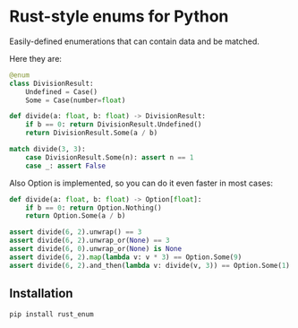 # Rust-style enums for Python

Easily-defined enumerations that can contain data and be matched.

Here they are:

```python
@enum
class DivisionResult:
    Undefined = Case()
    Some = Case(number=float)

def divide(a: float, b: float) -> DivisionResult:
    if b == 0: return DivisionResult.Undefined()
    return DivisionResult.Some(a / b)

match divide(3, 3):
    case DivisionResult.Some(n): assert n == 1
    case _: assert False
```

Also Option is implemented, so you can do it even faster in most cases:

```python
def divide(a: float, b: float) -> Option[float]:
    if b == 0: return Option.Nothing()
    return Option.Some(a / b)

assert divide(6, 2).unwrap() == 3
assert divide(6, 2).unwrap_or(None) == 3
assert divide(6, 0).unwrap_or(None) is None
assert divide(6, 2).map(lambda v: v * 3) == Option.Some(9)
assert divide(6, 2).and_then(lambda v: divide(v, 3)) == Option.Some(1)
```

## Installation

```bash
pip install rust_enum
```